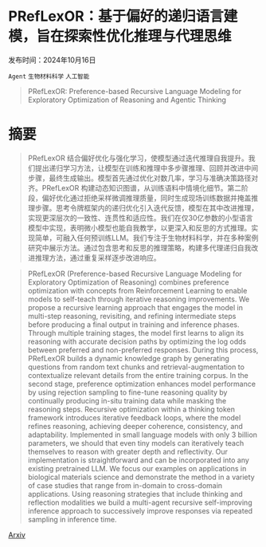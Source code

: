 # PRefLexOR：基于偏好的递归语言建模，旨在探索性优化推理与代理思维

发布时间：2024年10月16日

`Agent` `生物材料科学` `人工智能`

> PRefLexOR: Preference-based Recursive Language Modeling for Exploratory Optimization of Reasoning and Agentic Thinking

# 摘要

> PRefLexOR 结合偏好优化与强化学习，使模型通过迭代推理自我提升。我们提出递归学习方法，让模型在训练和推理中多步骤推理、回顾并改进中间步骤，最终生成输出。模型首先通过优化对数几率，学习与准确决策路径对齐。PRefLexOR 构建动态知识图谱，从训练语料中情境化细节。第二阶段，偏好优化通过拒绝采样微调推理质量，同时生成现场训练数据并掩盖推理步骤。思考令牌框架内的递归优化引入迭代反馈，模型在其中改进推理，实现更深层次的一致性、连贯性和适应性。我们在仅30亿参数的小型语言模型中实现，表明微小模型也能自我教学，以更深入和反思的方式推理。实现简单，可融入任何预训练LLM。我们专注于生物材料科学，并在多种案例研究中展示方法。通过包含思考和反思的推理策略，构建多代理递归自我改进推理方法，通过重复采样逐步改进响应。

> PRefLexOR (Preference-based Recursive Language Modeling for Exploratory Optimization of Reasoning) combines preference optimization with concepts from Reinforcement Learning to enable models to self-teach through iterative reasoning improvements. We propose a recursive learning approach that engages the model in multi-step reasoning, revisiting, and refining intermediate steps before producing a final output in training and inference phases. Through multiple training stages, the model first learns to align its reasoning with accurate decision paths by optimizing the log odds between preferred and non-preferred responses. During this process, PRefLexOR builds a dynamic knowledge graph by generating questions from random text chunks and retrieval-augmentation to contextualize relevant details from the entire training corpus. In the second stage, preference optimization enhances model performance by using rejection sampling to fine-tune reasoning quality by continually producing in-situ training data while masking the reasoning steps. Recursive optimization within a thinking token framework introduces iterative feedback loops, where the model refines reasoning, achieving deeper coherence, consistency, and adaptability. Implemented in small language models with only 3 billion parameters, we should that even tiny models can iteratively teach themselves to reason with greater depth and reflectivity. Our implementation is straightforward and can be incorporated into any existing pretrained LLM. We focus our examples on applications in biological materials science and demonstrate the method in a variety of case studies that range from in-domain to cross-domain applications. Using reasoning strategies that include thinking and reflection modalities we build a multi-agent recursive self-improving inference approach to successively improve responses via repeated sampling in inference time.

[Arxiv](https://arxiv.org/abs/2410.12375)